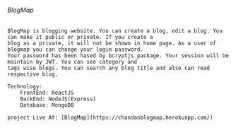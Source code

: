 ###### BlogMap ######

    BlogMap is blogging website. You can create a blog, edit a blog. You can make it public or private. If you create a
    blog as a private, it will not be shown in home page. As a user of blogmap you can change your login password.
    Your password has been hased by bcryptjs package. Your session will be maintain by JWT. You can see category and
    tags wise blogs. You can search any blog title and also can read respective blog.

    Technology:
        FrontEnd: ReactJS
        BackEnd: NodeJS(Express)
        Database: MongoDB
        
    project Live At: [BlogMap](https://chandanblogmap.herokuapp.com/)

